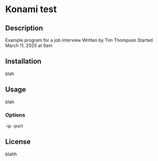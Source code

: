 # Konami test


## Description
Example program for a job interview
Written by Tim Thompson
Started March 11, 2025  at 9am

##  Installation
blah

## Usage
blah
### Options
-ip 
-port

## License
blahh 

